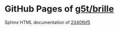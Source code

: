 GitHub Pages of [g5t/brille](https://github.com/g5t/brille.git)
======================================
Sphinx HTML documentation of [2340fbf5](https://github.com/g5t/brille/tree/2340fbf5b44d246275069f97c307191cb8e99b22)
